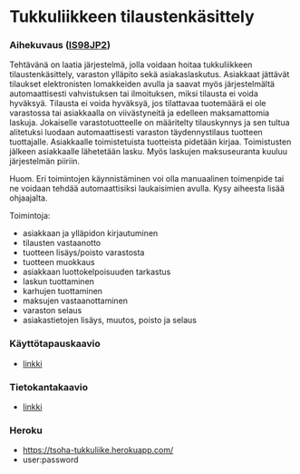 # Tukkuliikkeen tilaustenkäsittely

### Aihekuvaus ([IS98JP2](https://advancedkittenry.github.io/suunnittelu_ja_tyoymparisto/aiheet/Tukkuliikkeen_tilaustenksittely.html))
Tehtävänä on laatia järjestelmä, jolla voidaan hoitaa tukkuliikkeen tilaustenkäsittely, varaston ylläpito sekä asiakaslaskutus. Asiakkaat jättävät tilaukset elektronisten lomakkeiden avulla ja saavat myös järjestelmältä automaattisesti vahvistuksen tai ilmoituksen, miksi tilausta ei voida hyväksyä. Tilausta ei voida hyväksyä, jos tilattavaa tuotemäärä ei ole varastossa tai asiakkaalla on viivästyneitä ja edelleen maksamattomia laskuja. Jokaiselle varastotuotteelle on määritelty tilauskynnys ja sen tultua alitetuksi luodaan automaattisesti varaston täydennystilaus tuotteen tuottajalle. Asiakkaalle toimistetuista tuotteista pidetään kirjaa. Toimistusten jälkeen asiakkaalle lähetetään lasku. Myös laskujen maksuseuranta kuuluu järjestelmän piiriin.

Huom. Eri toimintojen käynnistäminen voi olla manuaalinen toimenpide tai ne voidaan tehdää automaattisiksi laukaisimien avulla. Kysy aiheesta lisää ohjaajalta.

Toimintoja:

* asiakkaan ja ylläpidon kirjautuminen
* tilausten vastaanotto
* tuotteen lisäys/poisto varastosta
* tuotteen muokkaus
* asiakkaan luottokelpoisuuden tarkastus
* laskun tuottaminen
* karhujen tuottaminen
* maksujen vastaanottaminen
* varaston selaus
* asiakastietojen lisäys, muutos, poisto ja selaus

### Käyttötapauskaavio
* [linkki](documentation/käyttötapauskaavio.png)

### Tietokantakaavio
* [linkki](documentation/tietokantakaavio.png)

### Heroku
* https://tsoha-tukkuliike.herokuapp.com/
* user:password
